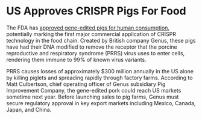 # US Approves CRISPR Pigs For Food

The FDA has [approved gene-edited pigs for human consumption](https://www.technologyreview.com/2025/05/02/1116059/the-us-approves-crispr-pigs-for-food/), potentially marking the first major commercial application of CRISPR technology in the food chain. Created by British company Genus, these pigs have had their DNA modified to remove the receptor that the porcine reproductive and respiratory syndrome (PRRS) virus uses to enter cells, rendering them immune to 99% of known virus variants.

PRRS causes losses of approximately $300 million annually in the US alone by killing piglets and spreading rapidly through factory farms. According to Matt Culbertson, chief operating officer of Genus subsidiary Pig Improvement Company, the gene-edited pork could reach US markets sometime next year. Before launching sales to pig farms, Genus must secure regulatory approval in key export markets including Mexico, Canada, Japan, and China.